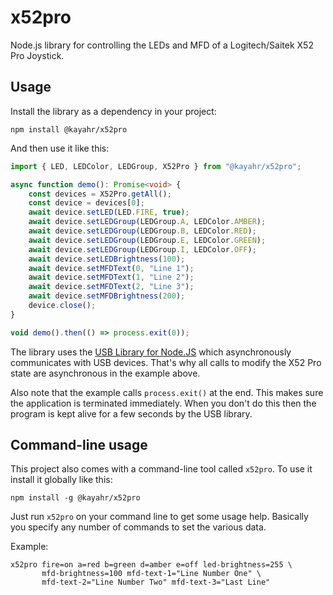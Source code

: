 x52pro
======

Node.js library for controlling the LEDs and MFD of a Logitech/Saitek X52 Pro Joystick.


Usage
-----

Install the library as a dependency in your project:

```
npm install @kayahr/x52pro
```

And then use it like this:

```typescript
import { LED, LEDColor, LEDGroup, X52Pro } from "@kayahr/x52pro";

async function demo(): Promise<void> {
    const devices = X52Pro.getAll();
    const device = devices[0];
    await device.setLED(LED.FIRE, true);
    await device.setLEDGroup(LEDGroup.A, LEDColor.AMBER);
    await device.setLEDGroup(LEDGroup.B, LEDColor.RED);
    await device.setLEDGroup(LEDGroup.E, LEDColor.GREEN);
    await device.setLEDGroup(LEDGroup.I, LEDColor.OFF);
    await device.setLEDBrightness(100);
    await device.setMFDText(0, "Line 1");
    await device.setMFDText(1, "Line 2");
    await device.setMFDText(2, "Line 3");
    await device.setMFDBrightness(200);
    device.close();
}

void demo().then(() => process.exit(0));
```

The library uses the [USB Library for Node.JS] which asynchronously communicates with USB devices. That's why all calls to modify the X52 Pro state are asynchronous in the example above.

Also note that the example calls `process.exit()` at the end. This makes sure the application is terminated immediately. When you don't do this then the program is kept alive for a few seconds by the USB library.

Command-line usage
------------------

This project also comes with a command-line tool called `x52pro`. To use it install it globally like this:

```
npm install -g @kayahr/x52pro
```

Just run `x52pro` on your command line to get some usage help. Basically you specify any number of commands to set the various data.

Example:

```
x52pro fire=on a=red b=green d=amber e=off led-brightness=255 \
       mfd-brightness=100 mfd-text-1="Line Number One" \
       mfd-text-2="Line Number Two" mfd-text-3="Last Line"
```

[USB Library for Node.JS]: https://www.npmjs.com/package/usb
